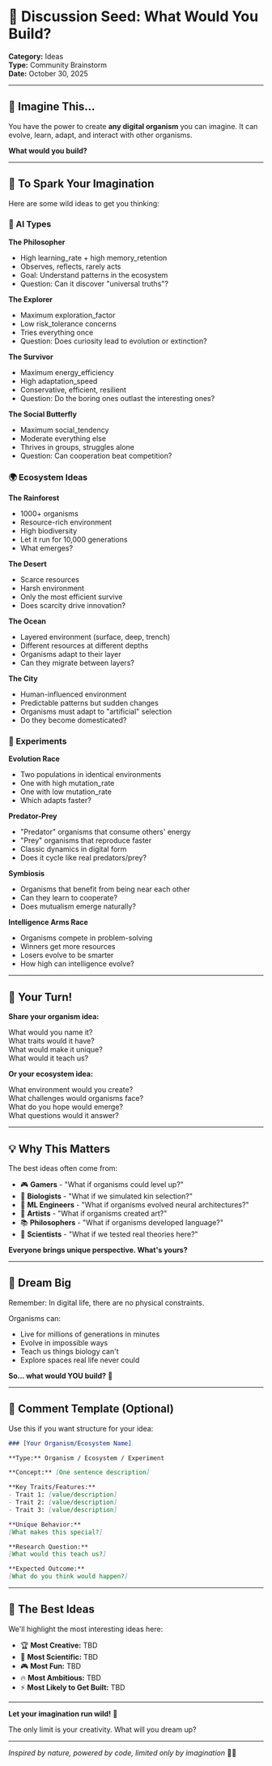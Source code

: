 # 💭 Discussion Seed: What Would You Build?

**Category:** Ideas  
**Type:** Community Brainstorm  
**Date:** October 30, 2025

---

## 🎨 Imagine This...

You have the power to create **any digital organism** you can imagine. It can evolve, learn, adapt, and interact with other organisms.

**What would you build?**

---

## 🌟 To Spark Your Imagination

Here are some wild ideas to get you thinking:

### 🤖 AI Types

**The Philosopher**
- High learning_rate + high memory_retention
- Observes, reflects, rarely acts
- Goal: Understand patterns in the ecosystem
- Question: Can it discover "universal truths"?

**The Explorer**
- Maximum exploration_factor
- Low risk_tolerance concerns
- Tries everything once
- Question: Does curiosity lead to evolution or extinction?

**The Survivor**
- Maximum energy_efficiency
- High adaptation_speed
- Conservative, efficient, resilient
- Question: Do the boring ones outlast the interesting ones?

**The Social Butterfly**
- Maximum social_tendency
- Moderate everything else
- Thrives in groups, struggles alone
- Question: Can cooperation beat competition?

### 🌍 Ecosystem Ideas

**The Rainforest**
- 1000+ organisms
- Resource-rich environment
- High biodiversity
- Let it run for 10,000 generations
- What emerges?

**The Desert**
- Scarce resources
- Harsh environment
- Only the most efficient survive
- Does scarcity drive innovation?

**The Ocean**
- Layered environment (surface, deep, trench)
- Different resources at different depths
- Organisms adapt to their layer
- Can they migrate between layers?

**The City**
- Human-influenced environment
- Predictable patterns but sudden changes
- Organisms must adapt to "artificial" selection
- Do they become domesticated?

### 🔬 Experiments

**Evolution Race**
- Two populations in identical environments
- One with high mutation_rate
- One with low mutation_rate
- Which adapts faster?

**Predator-Prey**
- "Predator" organisms that consume others' energy
- "Prey" organisms that reproduce faster
- Classic dynamics in digital form
- Does it cycle like real predators/prey?

**Symbiosis**
- Organisms that benefit from being near each other
- Can they learn to cooperate?
- Does mutualism emerge naturally?

**Intelligence Arms Race**
- Organisms compete in problem-solving
- Winners get more resources
- Losers evolve to be smarter
- How high can intelligence evolve?

---

## 🎯 Your Turn!

**Share your organism idea:**

What would you name it?  
What traits would it have?  
What would make it unique?  
What would it teach us?

**Or your ecosystem idea:**

What environment would you create?  
What challenges would organisms face?  
What do you hope would emerge?  
What questions would it answer?

---

## 💡 Why This Matters

The best ideas often come from:
- 🎮 **Gamers** - "What if organisms could level up?"
- 🧬 **Biologists** - "What if we simulated kin selection?"
- 🤖 **ML Engineers** - "What if organisms evolved neural architectures?"
- 🎨 **Artists** - "What if organisms created art?"
- 📚 **Philosophers** - "What if organisms developed language?"
- 🔬 **Scientists** - "What if we tested real theories here?"

**Everyone brings unique perspective. What's yours?**

---

## 🌈 Dream Big

Remember: In digital life, there are no physical constraints.

Organisms can:
- Live for millions of generations in minutes
- Evolve in impossible ways
- Teach us things biology can't
- Explore spaces real life never could

**So... what would YOU build?** 🚀

---

## 📝 Comment Template (Optional)

Use this if you want structure for your idea:

```markdown
### [Your Organism/Ecosystem Name]

**Type:** Organism / Ecosystem / Experiment

**Concept:** [One sentence description]

**Key Traits/Features:**
- Trait 1: [value/description]
- Trait 2: [value/description]
- Trait 3: [value/description]

**Unique Behavior:**
[What makes this special?]

**Research Question:**
[What would this teach us?]

**Expected Outcome:**
[What do you think would happen?]
```

---

## 🎉 The Best Ideas

We'll highlight the most interesting ideas here:

- 🏆 **Most Creative:** TBD
- 🧠 **Most Scientific:** TBD
- 🎮 **Most Fun:** TBD
- 🔥 **Most Ambitious:** TBD
- ⚡ **Most Likely to Get Built:** TBD

---

**Let your imagination run wild!** 🌟

The only limit is your creativity. What will you dream up?

---

*Inspired by nature, powered by code, limited only by imagination* 🧬✨
